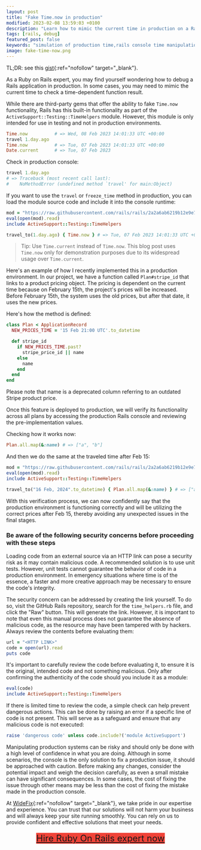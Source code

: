 ```yaml
---
layout: post
title: "Fake Time.now in production"
modified: 2023-02-08 13:59:03 +0100
description: "Learn how to mimic the current time in production on a Rails server and debug your application. Discover techniques to set the time and date in production, as well as tips on how to simulate travel time. Get the most out of your Rails application in production with these helpful tips."
tags: [rails, debug]
featured_post: false
keywords: "simulation of production time,rails console time manipulation,production environment time adjustment,debugging in live production,time travel in rails,changing date and time in production,production debugging in rails,simulate server time in production,rails application production debugging"
image: fake-time-now.png
---
```


TL;DR: see this [gist](https://gist.github.com/ka8725/95c21119b8fd4883925132ac0514f966){:ref="nofollow" target="_blank"}.

As a Ruby on Rails expert, you may find yourself wondering how to debug a Rails application in production. In some cases, you may need to mimic the current time to check a time-dependent function result.

While there are third-party gems that offer the ability to fake `Time.now` functionality, Rails has this built-in functionality as part of the `ActiveSupport::Testing::TimeHelpers` module. However, this module is only intended for use in testing and not in production environments.

```ruby
Time.now          # => Wed, 08 Feb 2023 14:01:33 UTC +00:00
travel 1.day.ago
Time.now          # => Tue, 07 Feb 2023 14:01:33 UTC +00:00
Date.current      # => Tue, 07 Feb 2023
```

Check in production console:

```ruby
travel 1.day.ago
# => Traceback (most recent call last):
#    NoMethodError (undefined method `travel' for main:Object)
```

If you want to use the `travel` or `freeze_time` method in production, you can load the module source code and include it into the console runtime:

```ruby
mod = "https://raw.githubusercontent.com/rails/rails/2a2a6ab6219b12e9e77931a60fe83c658db44ac7/activesupport/lib/active_support/testing/time_helpers.rb"
eval(open(mod).read)
include ActiveSupport::Testing::TimeHelpers

travel_to(1.day.ago) { Time.now } # => Tue, 07 Feb 2023 14:01:33 UTC +00:00
```

> Tip: Use `Time.current` instead of `Time.now`. This blog post uses `Time.now` only for demonstration purposes due to its widespread usage over `Time.current`.

Here's an example of how I recently implemented this in a production environment. In our project, we have a function called `Plan#stripe_id` that links to a product pricing object. The pricing is dependent on the current time because on February 15th, the project's prices will be increased. Before February 15th, the system uses the old prices, but after that date, it uses the new prices.

Here's how the method is defined:

```ruby
class Plan < ApplicationRecord
  NEW_PRICES_TIME = '15 Feb 21:00 UTC'.to_datetime

  def stripe_id
    if NEW_PRICES_TIME.past?
      stripe_price_id || name
    else
      name
    end
  end
end
```

Please note that name is a deprecated column referring to an outdated Stripe product price.

Once this feature is deployed to production, we will verify its functionality across all plans by accessing the production Rails console and reviewing the pre-implementation values.

Checking how it works now:

```ruby
Plan.all.map(&:name) # => ["a", "b"]
```

And then we do the same at the traveled time after Feb 15:

```ruby
mod = "https://raw.githubusercontent.com/rails/rails/2a2a6ab6219b12e9e77931a60fe83c658db44ac7/activesupport/lib/active_support/testing/time_helpers.rb"
eval(open(mod).read)
include ActiveSupport::Testing::TimeHelpers

travel_to("16 Feb, 2024".to_datetime) { Plan.all.map(&:name) } # => ["a_2023", "b_2023"]
```

With this verification process, we can now confidently say that the production environment is functioning correctly and will be utilizing the correct prices after Feb 15, thereby avoiding any unexpected issues in the final stages.

### Be aware of the following security concerns before proceeding with these steps

Loading code from an external source via an HTTP link can pose a security risk as it may contain malicious code. A recommended solution is to use unit tests. However, unit tests cannot guarantee the behavior of code in a production environment. In emergency situations where time is of the essence, a faster and more creative approach may be necessary to ensure the code's integrity.

The security concern can be addressed by creating the link yourself. To do so, visit the GitHub Rails repository, search for the `time_helpers.rb` file, and click the "Raw" button. This will generate the link. However, it is important to note that even this manual process does not guarantee the absence of malicious code, as the resource may have been tampered with by hackers. Always review the contents before evaluating them:

```ruby
url = "<HTTP LINK>"
code = open(url).read
puts code
```

It's important to carefully review the code before evaluating it, to ensure it is the original, intended code and not something malicious. Only after confirming the authenticity of the code should you include it as a module:

```ruby
eval(code)
include ActiveSupport::Testing::TimeHelpers
```

If there is limited time to review the code, a simple check can help prevent dangerous actions. This can be done by raising an error if a specific line of code is not present. This will serve as a safeguard and ensure that any malicious code is not executed:

```ruby
raise 'dangerous code' unless code.include?('module ActiveSupport')
```

Manipulating production systems can be risky and should only be done with a high level of confidence in what you are doing. Although in some scenarios, the console is the only solution to fix a production issue, it should be approached with caution. Before making any changes, consider the potential impact and weigh the decision carefully, as even a small mistake can have significant consequences. In some cases, the cost of fixing the issue through other means may be less than the cost of fixing the mistake made in the production console.

At [WideFix](https://widefix.com){:ref="nofollow" target="_blank"}, we take pride in our expertise and experience. You can trust that our solutions will not harm your business and will always keep your site running smoothly. You can rely on us to provide confident and effective solutions that meet your needs.

<div style="display: flex;align-items:center;justify-content: center;margin-top: 20px;">
  <a class="btn" style="background-color: #f04338; cursor: pointer;font-size: 24px;" target="_blank" rel="nofollow" href="https://widefix.com">Hire Ruby On Rails expert now</a>
</div>
